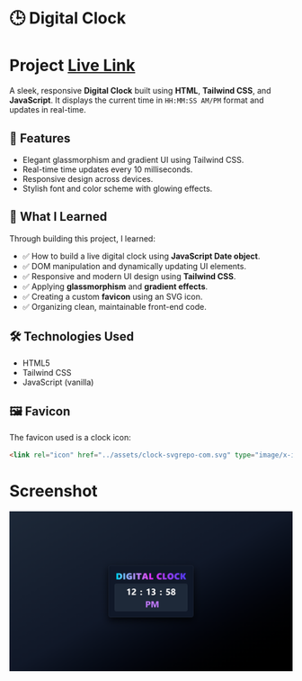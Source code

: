 # 🕒 Digital Clock

# Project  [Live Link](https://bg-changer-using-react-murex.vercel.app/)

A sleek, responsive **Digital Clock** built using **HTML**, **Tailwind CSS**, and **JavaScript**. It displays the current time in `HH:MM:SS AM/PM` format and updates in real-time.





## 🚀 Features

- Elegant glassmorphism and gradient UI using Tailwind CSS.
- Real-time time updates every 10 milliseconds.
- Responsive design across devices.
- Stylish font and color scheme with glowing effects.


## 🧠 What I Learned

Through building this project, I learned:

- ✅ How to build a live digital clock using **JavaScript Date object**.
- ✅ DOM manipulation and dynamically updating UI elements.
- ✅ Responsive and modern UI design using **Tailwind CSS**.
- ✅ Applying **glassmorphism** and **gradient effects**.
- ✅ Creating a custom **favicon** using an SVG icon.
- ✅ Organizing clean, maintainable front-end code.


## 🛠️ Technologies Used

- HTML5
- Tailwind CSS
- JavaScript (vanilla)


## 🖼️ Favicon

The favicon used is a clock icon:
```html
<link rel="icon" href="../assets/clock-svgrepo-com.svg" type="image/x-icon" />
```

# Screenshot

![image](Screenshot.png)
